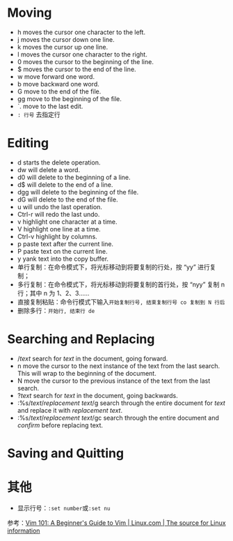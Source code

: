 # Moving

-   h moves the cursor one character to the left.
-   j moves the cursor down one line.
-   k moves the cursor up one line.
-   l moves the cursor one character to the right.
-   0 moves the cursor to the beginning of the line.
-   $ moves the cursor to the end of the line.
-   w move forward one word.
-   b move backward one word.
-   G move to the end of the file.
-   gg move to the beginning of the file.
-   \`. move to the last edit.
-   `: 行号` 去指定行

# Editing

-   d starts the delete operation.
-   dw will delete a word.
-   d0 will delete to the beginning of a line.
-   d$ will delete to the end of a line.
-   dgg will delete to the beginning of the file.
-   dG will delete to the end of the file.
-   u will undo the last operation.
-   Ctrl-r will redo the last undo.
-   v highlight one character at a time.
-   V highlight one line at a time.
-   Ctrl-v highlight by columns.
-   p paste text after the current line.
-   P paste text on the current line.
-   y yank text into the copy buffer.
-   单行复制：在命令模式下，将光标移动到将要复制的行处，按 “yy” 进行复制；
-   多行复制：在命令模式下，将光标移动到将要复制的首行处，按 “nyy” 复制 n 行；其中 n 为 1、2、3……
-   直接复制粘贴：命令行模式下输入`开始复制行号, 结束复制行号 co 复制到 N 行后`
-   删除多行：`开始行, 结束行 de`

# Searching and Replacing

-   /*text* search for *text* in the document, going forward.
-   n move the cursor to the next instance of the text from the last search. This will wrap to the beginning of the document.
-   N move the cursor to the previous instance of the text from the last search.
-   ?*text* search for *text* in the document, going backwards.
-   :%s/*text*/*replacement text*/g search through the entire document for *text* and replace it with *replacement text*.
-   :%s/*text*/*replacement text*/gc search through the entire document and *confirm* before replacing text.

# Saving and Quitting

# 其他

-   显示行号：`:set number`或`:set nu`

参考：[Vim 101: A Beginner's Guide to Vim | Linux.com | The source for Linux information](https://www.linux.com/learn/vim-101-beginners-guide-vim)

